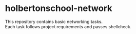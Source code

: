 # holbertonschool-network

This repository contains basic networking tasks.  
Each task follows project requirements and passes shellcheck.  

